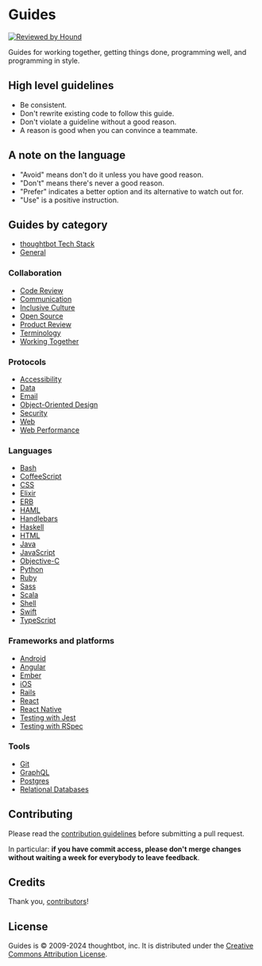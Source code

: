 # Guides

[![Reviewed by Hound](https://img.shields.io/badge/Reviewed_by-Hound-8E64B0.svg)](https://houndci.com)

Guides for working together, getting things done, programming well, and
programming in style.

## High level guidelines

- Be consistent.
- Don't rewrite existing code to follow this guide.
- Don't violate a guideline without a good reason.
- A reason is good when you can convince a teammate.

## A note on the language

- "Avoid" means don't do it unless you have good reason.
- "Don't" means there's never a good reason.
- "Prefer" indicates a better option and its alternative to watch out for.
- "Use" is a positive instruction.

## Guides by category

- [thoughtbot Tech Stack](/tech-stack/)
- [General](/general/)

### Collaboration

- [Code Review](/code-review/)
- [Communication](/communication/)
- [Inclusive Culture](/inclusive-culture/)
- [Open Source](/open-source/)
- [Product Review](/product-review/)
- [Terminology](/terminology/)
- [Working Together](/working-together/)

### Protocols

- [Accessibility](/accessibility/)
- [Data](/data/)
- [Email](/email/)
- [Object-Oriented Design](/object-oriented-design/)
- [Security](/security/)
- [Web](/web/)
- [Web Performance](/web-performance/)

### Languages

- [Bash](/bash/)
- [CoffeeScript](/coffeescript/)
- [CSS](/css/)
- [Elixir](/elixir/)
- [ERB](/erb/)
- [HAML](/haml/)
- [Handlebars](/handlebars/)
- [Haskell](/haskell/)
- [HTML](/html/)
- [Java](/java/)
- [JavaScript](/javascript/)
- [Objective-C](/objective-c/)
- [Python](/python/)
- [Ruby](/ruby/)
- [Sass](/sass/)
- [Scala](/scala/)
- [Shell](/shell/)
- [Swift](/swift/)
- [TypeScript](/typescript/)

### Frameworks and platforms

- [Android](/android/)
- [Angular](/angular/)
- [Ember](/ember/)
- [iOS](/ios/)
- [Rails](/rails/)
- [React](/react/)
- [React Native](/react-native/)
- [Testing with Jest](/testing-jest/)
- [Testing with RSpec](/testing-rspec/)

### Tools

- [Git](/git/)
- [GraphQL](/graphql/)
- [Postgres](/postgres/)
- [Relational Databases](/relational-databases/)

## Contributing

Please read the [contribution guidelines](/CONTRIBUTING.md) before submitting a
pull request.

In particular: **if you have commit access, please don't merge changes without
waiting a week for everybody to leave feedback**.

## Credits

Thank you,
[contributors](https://github.com/thoughtbot/guides/graphs/contributors)!

## License

Guides is © 2009-2024 thoughtbot, inc. It is distributed under the [Creative Commons
Attribution License](http://creativecommons.org/licenses/by/3.0/).

<!-- START /templates/footer.md -->
<!-- END /templates/footer.md -->
